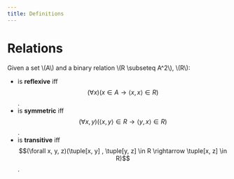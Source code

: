 ```yaml
---
title: Definitions
---
```

# Relations

Given a set \\(A\\) and a binary relation \\(R \subseteq A^2\\), \\(R\\):

* is **reflexive** iff $$(\forall x)(x \in A \rightarrow \langle x, x \rangle \in R)$$.
* is **symmetric** iff $$(\forall x, y)(\langle x, y \rangle \in R \rightarrow \langle y, x \rangle \in R)$$.
* is **transitive** iff $$(\forall x, y, z)(\tuple[x, y] , \tuple[y, z] \in R \rightarrow \tuple[x, z] \in R)$$.

<!-- TODO: define trichotomy, ordering relation, equivalence relation, equivalence class, restrictions -->